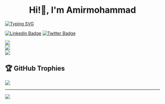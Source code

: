 <h1 align="center" >Hi!👋, I'm Amirmohammad</h1>

<a align="center" href="https://git.io/typing-svg"><img src="https://readme-typing-svg.demolab.com?font=Fira+Code&pause=8000&color=7F3ACE&width=500&lines=A+passionate+Front-end+developer" alt="Typing SVG" /></a>


[![Linkedin Badge](https://img.shields.io/badge/-LinkedIn-7F3ACE?style=flat-square&logo=Linkedin&logoColor=white)](https://www.linkedin.com/in/amikhodabande/)
[![Twitter Badge](https://img.shields.io/badge/-Twitter-7F3ACE?style=flat-square&logo=X&logoColor=white)](https://twitter.com/ikhodabande)




![](https://github-readme-stats.vercel.app/api?username=ikhodabande&theme=midnight-purple&hide_border=false&include_all_commits=false&count_private=false)<br/>
![](https://github-readme-streak-stats.herokuapp.com/?user=ikhodabande&theme=midnight-purple&hide_border=false)<br/>
![](https://github-readme-stats.vercel.app/api/top-langs/?username=ikhodabande&theme=midnight-purple&hide_border=false&include_all_commits=false&count_private=false&layout=compact)<br/>

## 🏆 GitHub Trophies
![](https://github-profile-trophy.vercel.app/?username=ikhodabande&theme=radical&no-frame=false&no-bg=true&margin-w=4)

---
[![](https://visitcount.itsvg.in/api?id=ikhodabande&icon=0&color=0)](https://visitcount.itsvg.in)

<!-- Proudly created with GPRM ( https://gprm.itsvg.in ) -->
